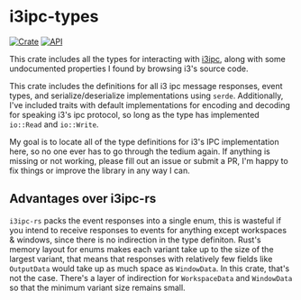 # i3ipc-types

[![Crate](https://img.shields.io/crates/v/i3ipc-types.svg)](https://crates.io/crates/i3ipc-types)
[![API](https://docs.rs/i3ipc-types/badge.svg)](https://docs.rs/i3ipc-types)

This crate includes all the types for interacting with [i3ipc](https://i3wm.org/docs/ipc.html), along with some undocumented properties I found by browsing i3's source code.

This crate includes the definitions for all i3 ipc message responses, event types, and serialize/deserialize implementations using `serde`. Additionally, I've included traits with default implementations for encoding and decoding for speaking i3's ipc protocol, so long as the type has implemented `io::Read` and `io::Write`.

My goal is to locate all of the type definitions for i3's IPC implementation here, so no one ever has to go through the tedium again. If anything is missing or not working, please fill out an issue or submit a PR, I'm happy to fix things or improve the library in any way I can.

## Advantages over i3ipc-rs

`i3ipc-rs` packs the event responses into a single enum, this is wasteful if you intend to receive responses to events for anything except workspaces & windows, since there is no indirection in the type definiton. Rust's memory layout for enums makes each variant take up to the size of the largest variant, that means that responses with relatively few fields like `OutputData` would take up as much space as `WindowData`. In this crate, that's not the case. There's a layer of indirection for `WorkspaceData` and `WindowData` so that the minimum variant size remains small.
